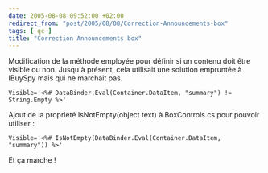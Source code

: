 ```yaml
---
date: 2005-08-08 09:52:00 +02:00
redirect_from: "post/2005/08/08/Correction-Announcements-box"
tags: [ qc ]
title: "Correction Announcements box"
---
```


Modification de la méthode employée pour définir si un contenu doit être
visible ou non. Jusqu'à présent, cela utilisait une solution empruntée à
IBuySpy mais qui ne marchait pas.

```
Visible='<%# DataBinder.Eval(Container.DataItem, "summary") != String.Empty %>'
```

Ajout de la propriété IsNotEmpty(object text) à BoxControls.cs pour pouvoir
utiliser :

```
Visible='<%# IsNotEmpty(DataBinder.Eval(Container.DataItem, "summary")) %>'
```

Et ça marche !

